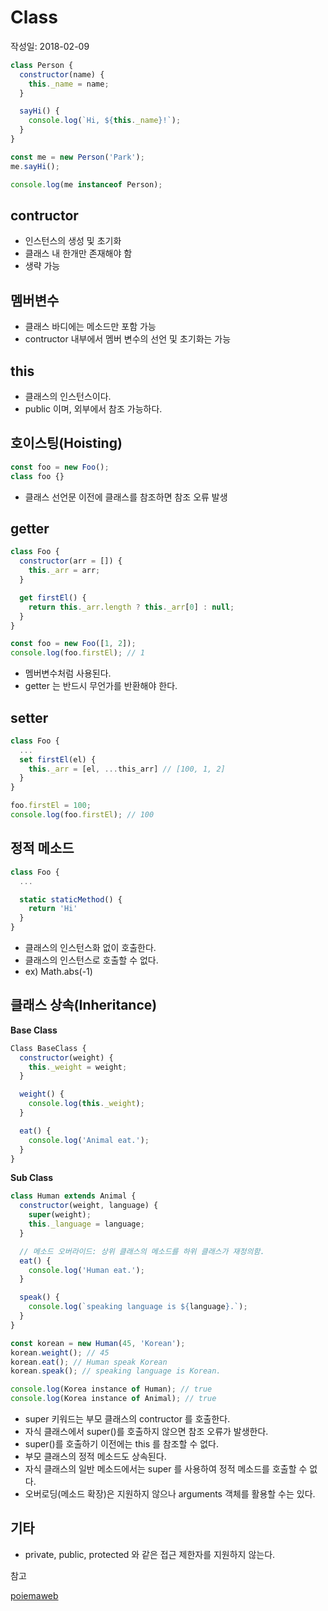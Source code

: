 # Class

작성일: 2018-02-09

```javascript
class Person {
  constructor(name) {
    this._name = name;
  }

  sayHi() {
    console.log(`Hi, ${this._name}!`);
  }
}

const me = new Person('Park');
me.sayHi();

console.log(me instanceof Person);
```

## contructor

* 인스턴스의 생성 및 초기화
* 클래스 내 한개만 존재해야 함
* 생략 가능

## 멤버변수

* 클래스 바디에는 메소드만 포함 가능
* contructor 내부에서 멤버 변수의 선언 및 초기화는 가능

## this

* 클래스의 인스턴스이다.
* public 이며, 외부에서 참조 가능하다.

## 호이스팅(Hoisting)

```javascript
const foo = new Foo();
class foo {}
```

* 클래스 선언문 이전에 클래스를 참조하면 참조 오류 발생

## getter

```javascript
class Foo {
  constructor(arr = []) {
    this._arr = arr;
  }

  get firstEl() {
    return this._arr.length ? this._arr[0] : null;
  }
}

const foo = new Foo([1, 2]);
console.log(foo.firstEl); // 1
```

* 멤버변수처럼 사용된다.
* getter 는 반드시 무언가를 반환해야 한다.

## setter

```javascript
class Foo {
  ...
  set firstEl(el) {
    this._arr = [el, ...this_arr] // [100, 1, 2]
  }
}

foo.firstEl = 100;
console.log(foo.firstEl); // 100
```

## 정적 메소드

```javascript
class Foo {
  ...

  static staticMethod() {
    return 'Hi'
  }
}
```

* 클래스의 인스턴스화 없이 호출한다.
* 클래스의 인스턴스로 호출할 수 없다.
* ex) Math.abs(-1)

## 클래스 상속(Inheritance)

**Base Class**

```javascript
Class BaseClass {
  constructor(weight) {
    this._weight = weight;
  }

  weight() {
    console.log(this._weight);
  }

  eat() {
    console.log('Animal eat.');
  }
}
```

**Sub Class**

```javascript
class Human extends Animal {
  constructor(weight, language) {
    super(weight);
    this._language = language;
  }

  // 메소드 오버라이드: 상위 클래스의 메소드를 하위 클래스가 재정의함.
  eat() {
    console.log('Human eat.');
  }

  speak() {
    console.log(`speaking language is ${language}.`);
  }
}

const korean = new Human(45, 'Korean');
korean.weight(); // 45
korean.eat(); // Human speak Korean
korean.speak(); // speaking language is Korean.

console.log(Korea instance of Human); // true
console.log(Korea instance of Animal); // true
```

* super 키워드는 부모 클래스의 contructor 를 호출한다.
* 자식 클래스에서 super()를 호출하지 않으면 참조 오류가 발생한다.
* super()를 호출하기 이전에는 this 를 참조할 수 없다.
* 부모 클래스의 정적 메소드도 상속된다.
* 자식 클래스의 일반 메소드에서는 super 를 사용하여 정적 메소드를 호출할 수 없다.
* 오버로딩(메소드 확장)은 지원하지 않으나 arguments 객체를 활용할 수는 있다.

## 기타

* private, public, protected 와 같은 접근 제한자를 지원하지 않는다.

참고

[poiemaweb](http://poiemaweb.com/es6-class)
